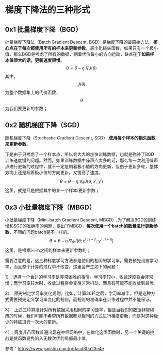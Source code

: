 # 梯度下降法的三种形式

## 0x1 批量梯度下降（BGD）

批量梯度下降法（Batch Gradient Descent, BGD）是梯度下降的最原始方法，**核心点在于每次都使用所有的样本来更新参数**，最小化损失函数，如果只有一个极小值，那么BGD是考虑了所有的数据，朝着代价最小的方向运动，缺点在于**如果样本值很大的话，更新速度很慢**。
$$
\theta = \theta - \eta.\nabla J(\theta)
$$
其中，$$J(\theta)$$为整个数据集上的代价函数，$$\theta$$为我们要更新的参数；

## 0x2 随机梯度下降（SGD）

随机梯度下降（Stochastic Gradient Descent, SGD）,**使用每个样本的损失函数来更新参数**。

正是由于只考虑了一个样本点，所以会大大的加快训练数据，也就是弥补了BGD训练速度慢的问题。然而，如果训练数据中噪声点太多的话，那么每一次利用噪声点进行更新的过程中，就不一定是朝着极小值的方向更新，但由于更新多轮，整体方向上还是超着极小值的方向更新，又提高了速度。
$$
\theta = \theta - \eta.\nabla_{\theta} J(\theta; x^i;y^i)
$$
这里，就是只是根据其中的某一个样本i更新参数；

## 0x3 小批量梯度下降（MBGD）

小批量梯度下降（Mini-batch Gradient Descent, MBGD）,为了解决BGD的训练慢和SGD的准确率的问题，提出了MBGD，**每次使用一个batch的数量进行更新参数**，不同的问题batch是不一样的。
$$
\theta = \theta - \eta.\nabla_{\theta}J(\theta;x^{i:i+n};y^{i:i+n})
$$
这里，是根据i-i+n之间的样本来更新参数的；

需要注意的是，这三种梯度学习方法都是使用的相同的学习率，需要预先设置学习率，而且整个计算的过程中不改变，这里会产生如下的问题：

1）：选择一个合适的学习率是非常困难的事情。学习率较小，收敛速度将会非常慢；而学习率较大时，收敛过程将会变得非常抖动，而且有可能不能收敛到最优。

2）：预先制定学习率变化规则。比如，计算30轮之后，学习率减半。但是这种方式需要预先定义学习率变化的规则，而规则的准确率在训练过程中并不能保证。

3）：上述三种算法针对所有数据采用相同的学习速率，但是当我们的数据非常稀疏的时候，我们可能不希望所有数据都以相同的方式进行梯度更新，而是对这种极少的特征进行一次大的更新。

4）：高度非凸函数普遍出现在神经网络中，在优化这类函数时，另一个关键的挑战是使函数避免陷入无数次优的局部最小值。



参考：https://www.jianshu.com/p/0acd30a23e4e